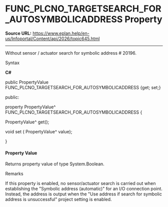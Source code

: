 # FUNC_PLCNO_TARGETSEARCH_FOR_AUTOSYMBOLICADDRESS Property

**Source URL:** https://www.eplan.help/en-us/Infoportal/Content/api/2026/topic645.html

---

Without sensor / actuator search for symbolic address # 20196.

Syntax

**C#**



public PropertyValue FUNC_PLCNO_TARGETSEARCH_FOR_AUTOSYMBOLICADDRESS {get; set;}

public:

property PropertyValue^ FUNC_PLCNO_TARGETSEARCH_FOR_AUTOSYMBOLICADDRESS {

   PropertyValue^ get();

   void set (    PropertyValue^ value);

}


#### Property Value

Returns property value of type System.Boolean.

Remarks

If this property is enabled, no sensor/actuator search is carried out when establishing the "Symbolic address (automatic)" for an I/O connection point. Instead, the address is output when the "Use address if search for symbolic address is unsuccessful" project setting is enabled.
